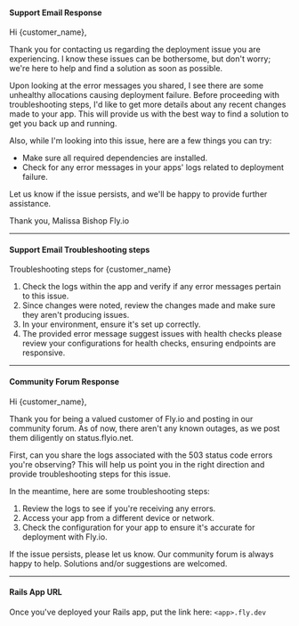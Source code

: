 #### Support Email Response

Hi {customer_name},

Thank you for contacting us regarding the deployment issue you are experiencing. I know these issues can be bothersome, but don't worry; we're here to help and find a solution as soon as possible.

Upon looking at the error messages you shared, I see there are some unhealthy allocations causing deployment failure. Before proceeding with troubleshooting steps, I'd like to get more details about any recent changes made to your app. This will provide us with the best way to find a solution to get you back up and running.

Also, while I'm looking into this issue, here are a few things you can try:

- Make sure all required dependencies are installed.
- Check for any error messages in your apps' logs related to deployment failure.

Let us know if the issue persists, and we'll be happy to provide further assistance. 

Thank you,
Malissa Bishop
Fly.io

---

#### Support Email Troubleshooting steps

Troubleshooting steps for {customer_name}

1. Check the logs within the app and verify if any error messages pertain to this issue.
2. Since changes were noted, review the changes made and make sure they aren't producing issues.
3. In your environment, ensure it's set up correctly.
4. The provided error message suggest issues with health checks please review your configurations for health checks, ensuring endpoints are responsive.

---

#### Community Forum Response

Hi {customer_name},

Thank you for being a valued customer of Fly.io and posting in our community forum. As of now, there aren't any known outages, as we post them diligently on status.flyio.net.

First, can you share the logs associated with the 503 status code errors you're observing? This will help us point you in the right direction and provide troubleshooting steps for this issue.

In the meantime, here are some troubleshooting steps:

1. Review the logs to see if you're receiving any errors.
2. Access your app from a different device or network.
3. Check the configuration for your app to ensure it's accurate for deployment with Fly.io.

If the issue persists, please let us know. Our community forum is always happy to help. Solutions and/or suggestions are welcomed.

---

#### Rails App URL

Once you've deployed your Rails app, put the link here: `<app>.fly.dev`
